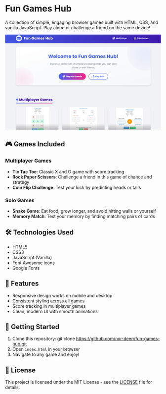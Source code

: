# Fun Games Hub

A collection of simple, engaging browser games built with HTML, CSS, and vanilla JavaScript. Play alone or challenge a friend on the same device!

<img src="images/homepage.png" alt="Fun Games Hub Homepage" style="width: 700px;">

## 🎮 Games Included

### Multiplayer Games
- **Tic Tac Toe**: Classic X and O game with score tracking
- **Rock Paper Scissors**: Challenge a friend in this game of chance and strategy
- **Coin Flip Challenge**: Test your luck by predicting heads or tails

### Solo Games
- **Snake Game**: Eat food, grow longer, and avoid hitting walls or yourself
- **Memory Match**: Test your memory by finding matching pairs of cards

## 🛠️ Technologies Used
- HTML5
- CSS3
- JavaScript (Vanilla)
- Font Awesome icons
- Google Fonts

## 🎯 Features
- Responsive design works on mobile and desktop
- Consistent styling across all games
- Score tracking in multiplayer games
- Clean, modern UI with smooth animations

## 🚦 Getting Started
1. Clone this repository:
     git clone https://github.com/nxr-deen/fun-games-hub.git
2. Open `index.html` in your browser
3. Navigate to any game and enjoy!

## 📝 License
This project is licensed under the MIT License - see the [LICENSE](LICENSE) file for details.
